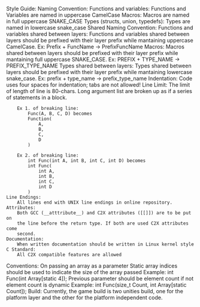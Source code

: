Style Guide:
	Naming Convention:
		Functions and variables:
		   Functions and Variables are named in uppercase CamelCase 
		Macros:
			Macros are named in full uppercase SNAKE_CASE
		Types (structs, union, typedefs):
			Types are named in lowercase snake_case
	Shared Naming Convention:
		Functions and variables shared between layers:
			Functions and variables shared between layers should be prefixed 
			with their layer prefix while mantaining uppercase CamelCase. 
			Ex: Prefix + FuncName -> PrefixFuncName 
		Macros:
			Macros shared between layers should be prefixed with their layer 
			prefix while mantaining full uppercase SNAKE_CASE.
			Ex: PREFIX + TYPE_NAME -> PREFIX_TYPE_NAME 
		Types shared between layers:
			Types shared between layers should be prefixed with their layer 
			prefix while mantaining lowercase snake_case.
			Ex: prefix + type_name -> prefix_type_name 
	Indentation: 
		Code uses four spaces for indentation; tabs are not allowed! 
	Line Limit: 
		The limit of length of line is 80-chars. 
		Long argument list are broken up as if a series of statements in
		a block.

		Ex 1. of breaking line: 
			Func(A, B, C, D) becomes
			Function(
				A,
				B,
				C,
				D
			)

		Ex 2. of breaking line: 
			int Func(int A, int B, int C, int D) becomes 
			int Func(
				int A, 
				int B,
				int C,
				int D
			)
	Line Endings:
		All lines end with UNIX line endings in online repository.
	Attributes:
		Both GCC (__atttribute__) and C2X attributes ([[]]) are to be put on
		the line before the return type. If both are used C2X attributes come
		second. 
	Documentation:
		When written documentation should be written in Linux kernel style 
	C Standard:
		All C2X compatible features are allowed 
Conventions:
	On passing an array as a parameter 
		Static array indices should be used to indicate the size of the array passed 
		Example:
			int Func(int Array[static 4]);
		Previous parameter should be element count if not element count is dynamic 
		Example:
			int Func(size_t Count, int Array[static Count]);
Build:
	Currently, the game build is two unities build, one for the platform layer and
	the other for the platform independent code.
